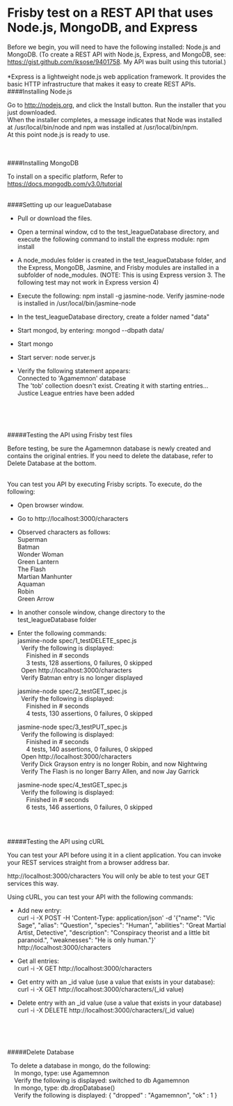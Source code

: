 # Frisby test on a REST API that uses Node.js, MongoDB, and Express

Before we begin, you will need to have the following installed: Node.js and MongoDB. (To create a REST API with Node.js, Express, and MongoDB, see: https://gist.github.com/iksose/9401758. My API was built using this tutorial.)
<br /><br />
*Express is a lightweight node.js web application framework. It provides the basic HTTP infrastructure that makes it easy to create REST APIs.
<br />
####Installing Node.js

Go to http://nodejs.org, and click the Install button.
Run the installer that you just downloaded. <br />
When the installer completes, a message indicates that Node was installed at /usr/local/bin/node and npm was installed at /usr/local/bin/npm.<br />
At this point node.js is ready to use. 

<br /><br />
####Installing MongoDB

To install on a specific platform, Refer to https://docs.mongodb.com/v3.0/tutorial

<br />
####Setting up our leagueDatabase

- Pull or download the files.

- Open a terminal window, cd to the test_leagueDatabase directory, and execute the following command to install the express module: npm install

- A node_modules folder is created in the test_leagueDatabase folder, and the Express, MongoDB, Jasmine, and Frisby modules are installed in a subfolder of node_modules. (NOTE: This is using Express version 3. The following test may not work in Express version 4)

- Execute the following: npm install -g jasmine-node. Verify jasmine-node is installed in /usr/local/bin/jasmine-node

- In the test_leagueDatabase directory, create a folder named "data"

- Start mongod, by entering: mongod --dbpath data/

- Start mongo

- Start server: node server.js

- Verify the following statement appears: <br />
Connected to 'Agamemnon' database <br />
The 'tob' collection doesn't exist. Creating it with starting entries...<br />
Justice League entries have been added<br />

<br /><br /><br />
 
#####Testing the API using Frisby test files

Before testing, be sure the Agamemnon database is newly created and contains the original entries. If you need to delete the database, refer to Delete Database at the bottom.<br />
 

<br />
You can test you API by executing Frisby scripts. To execute, do the following:

- Open browser window.

- Go to http://localhost:3000/characters

- Observed characters as follows: <br />
    Superman <br />
    Batman <br />
    Wonder Woman<br />
    Green Lantern<br />
    The Flash<br />
    Martian Manhunter<br />
    Aquaman<br />
    Robin<br />
    Green Arrow<br />

- In another console window, change directory to the test_leagueDatabase folder

- Enter the following commands: <br />
  jasmine-node spec/1_testDELETE_spec.js<br />
  &nbsp;&nbsp;Verify the following is displayed:<br />
    &nbsp;&nbsp;&nbsp;&nbsp;&nbsp;Finished in # seconds 
    <br />&nbsp;&nbsp;&nbsp;&nbsp;&nbsp;3 tests, 128 assertions, 0 failures, 0 skipped<br />
  &nbsp;&nbsp;Open http://localhost:3000/characters<br />
  &nbsp;&nbsp;Verify Batman entry is no longer displayed<br />
  
  
  jasmine-node spec/2_testGET_spec.js<br />
  &nbsp;&nbsp;Verify the following is displayed:<br />
    &nbsp;&nbsp;&nbsp;&nbsp;&nbsp;Finished in # seconds
    <br />&nbsp;&nbsp;&nbsp;&nbsp;&nbsp;4 tests, 130 assertions, 0 failures, 0 skipped
    
    
  jasmine-node spec/3_testPUT_spec.js<br />
  &nbsp;&nbsp;Verify the following is displayed:<br />
    &nbsp;&nbsp;&nbsp;&nbsp;&nbsp;Finished in # seconds
   <br /> &nbsp;&nbsp;&nbsp;&nbsp;&nbsp;4 tests, 140 assertions, 0 failures, 0 skipped  
  &nbsp;&nbsp;Open http://localhost:3000/characters<br />
  &nbsp;&nbsp;Verify Dick Grayson entry is no longer Robin, and now Nightwing<br />
  &nbsp;&nbsp;Verify The Flash is no longer Barry Allen, and now Jay Garrick<br />
  
  
  jasmine-node spec/4_testGET_spec.js<br />
  &nbsp;&nbsp;Verify the following is displayed:<br />
    &nbsp;&nbsp;&nbsp;&nbsp;&nbsp;Finished in # seconds
    <br />&nbsp;&nbsp;&nbsp;&nbsp;&nbsp;6 tests, 146 assertions, 0 failures, 0 skipped

<br /><br />
    
#####Testing the API using cURL

You can test your API before using it in a client application. 
You can invoke your REST services straight from a browser address bar.

http://localhost:3000/characters
You will only be able to test your GET services this way.

Using cURL, you can test your API with the following commands:
<br />
 - Add new entry:
<br />curl -i -X POST -H 'Content-Type: application/json' -d '{"name": "Vic Sage", "alias": "Question", "species": "Human", "abilities": "Great Martial Artist, Detective", "description": "Conspiracy theorist and a little bit paranoid.", "weaknesses": "He is only human."}' http://localhost:3000/characters

 - Get all entries:
<br />curl -i -X GET http://localhost:3000/characters

 - Get entry with an _id value (use a value that exists in your database):
<br />curl -i -X GET http://localhost:3000/characters/(_id value)

 - Delete entry with an _id value (use a value that exists in your database)
<br />curl -i -X DELETE http://localhost:3000/characters/(_id value)

<br /><br /><br />

#####Delete Database

 &nbsp;&nbsp;To delete a database in mongo, do the following:
 <br />&nbsp;&nbsp;&nbsp;&nbsp;In mongo, type: use Agamemnon
 <br />&nbsp;&nbsp;&nbsp;&nbsp;Verify the following is displayed: switched to db Agamemnon
 <br />&nbsp;&nbsp;&nbsp;&nbsp;In mongo, type: db.dropDatabase()
 <br />&nbsp;&nbsp;&nbsp;&nbsp;Verify the following is displayed: { "dropped" : "Agamemnon", "ok" : 1 }
  